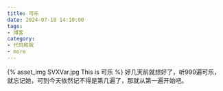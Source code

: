 ```yaml
---
title: 可乐
date: 2024-07-18 14:10:00
tags:
- 博客
category:
- 代码和我
- more
---
```

{% asset_img SVXVar.jpg This is 可乐 %}
好几天前就想好了，听999遍可乐，就忘记她，可到今天依然记不得是第几遍了，那就从第一遍开始吧。